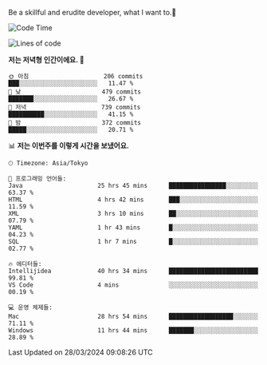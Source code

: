 Be a skillful and erudite developer, what I want to.👶

<!--START_SECTION:waka-->
![Code Time](http://img.shields.io/badge/Code%20Time-610%20hrs%2015%20mins-blue)

![Lines of code](https://img.shields.io/badge/%EC%A0%80%EB%8A%94%20%EC%97%AC%ED%83%9C%EA%B9%8C%EC%A7%80%20-1.2%20million%20%EC%A4%84%EC%9D%98%20%EC%BD%94%EB%93%9C%EB%A5%BC%20%EC%9E%91%EC%84%B1%ED%96%88%EC%96%B4%EC%9A%94.-blue)

**저는 저녁형 인간이에요. 🦉** 

```text
🌞 아침                     206 commits         ███░░░░░░░░░░░░░░░░░░░░░░   11.47 % 
🌆 낮　                     479 commits         ███████░░░░░░░░░░░░░░░░░░   26.67 % 
🌃 저녁                     739 commits         ██████████░░░░░░░░░░░░░░░   41.15 % 
🌙 밤　                     372 commits         █████░░░░░░░░░░░░░░░░░░░░   20.71 % 
```


📊 **저는 이번주를 이렇게 시간을 보냈어요.** 

```text
🕑︎ Timezone: Asia/Tokyo

💬 프로그래밍 언어들: 
Java                     25 hrs 45 mins      ████████████████░░░░░░░░░   63.37 % 
HTML                     4 hrs 42 mins       ███░░░░░░░░░░░░░░░░░░░░░░   11.59 % 
XML                      3 hrs 10 mins       ██░░░░░░░░░░░░░░░░░░░░░░░   07.79 % 
YAML                     1 hr 43 mins        █░░░░░░░░░░░░░░░░░░░░░░░░   04.23 % 
SQL                      1 hr 7 mins         █░░░░░░░░░░░░░░░░░░░░░░░░   02.77 % 

🔥 에디터들: 
Intellijidea             40 hrs 34 mins      █████████████████████████   99.81 % 
VS Code                  4 mins              ░░░░░░░░░░░░░░░░░░░░░░░░░   00.19 % 

💻 운영 체제들: 
Mac                      28 hrs 54 mins      ██████████████████░░░░░░░   71.11 % 
Windows                  11 hrs 44 mins      ███████░░░░░░░░░░░░░░░░░░   28.89 % 
```


 Last Updated on 28/03/2024 09:08:26 UTC
<!--END_SECTION:waka-->
